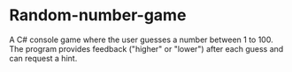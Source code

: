 # Random-number-game
A C# console game where the user guesses a number between 1 to 100. The program provides feedback ("higher" or "lower") after each guess and can request a hint. 
